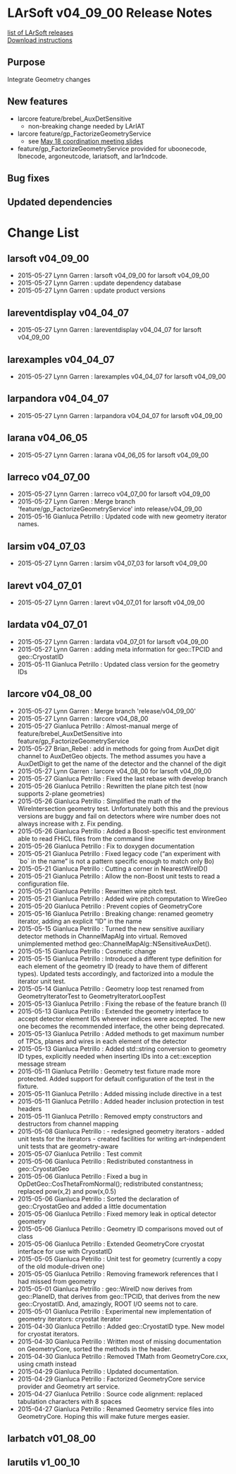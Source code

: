 # LArSoft v04_09_00 Release Notes



[list of LArSoft releases](LArSoft_release_list)  
[Download instructions](https://scisoft.fnal.gov/scisoft/bundles/larsoft/v04_09_00/larsoft-v04_09_00.html)

## Purpose

Integrate Geometry changes

## New features

-   larcore feature/brebel_AuxDetSensitive
    -   non-breaking change needed by LArIAT
-   larcore feature/gp_FactorizeGeometryService
    -   see [May 18 coordination meeting slides](https://indico.fnal.gov/getFile.py/access?contribId=1&amp;resId=0&amp;materialId=slides&amp;confId=9987)
-   feature/gp_FactorizeGeometryService provided for uboonecode, lbnecode, argoneutcode, lariatsoft, and lar1ndcode.

## Bug fixes

## Updated dependencies

# Change List

## larsoft v04_09_00

-   2015-05-27 Lynn Garren : larsoft v04_09_00 for larsoft v04_09_00
-   2015-05-27 Lynn Garren : update dependency database
-   2015-05-27 Lynn Garren : update product versions

## lareventdisplay v04_04_07

-   2015-05-27 Lynn Garren : lareventdisplay v04_04_07 for larsoft v04_09_00

## larexamples v04_04_07

-   2015-05-27 Lynn Garren : larexamples v04_04_07 for larsoft v04_09_00

## larpandora v04_04_07

-   2015-05-27 Lynn Garren : larpandora v04_04_07 for larsoft v04_09_00

## larana v04_06_05

-   2015-05-27 Lynn Garren : larana v04_06_05 for larsoft v04_09_00

## larreco v04_07_00

-   2015-05-27 Lynn Garren : larreco v04_07_00 for larsoft v04_09_00
-   2015-05-27 Lynn Garren : Merge branch 'feature/gp_FactorizeGeometryService' into release/v04_09_00
-   2015-05-16 Gianluca Petrillo : Updated code with new geometry iterator names.

## larsim v04_07_03

-   2015-05-27 Lynn Garren : larsim v04_07_03 for larsoft v04_09_00

## larevt v04_07_01

-   2015-05-27 Lynn Garren : larevt v04_07_01 for larsoft v04_09_00

## lardata v04_07_01

-   2015-05-27 Lynn Garren : lardata v04_07_01 for larsoft v04_09_00
-   2015-05-27 Lynn Garren : adding meta information for geo::TPCID and geo::CryostatID
-   2015-05-11 Gianluca Petrillo : Updated class version for the geometry IDs

## larcore v04_08_00

-   2015-05-27 Lynn Garren : Merge branch 'release/v04_09_00'
-   2015-05-27 Lynn Garren : larcore v04_08_00
-   2015-05-27 Gianluca Petrillo : Almost-manual merge of feature/brebel_AuxDetSensitive into feature/gp_FactorizeGeometryService
-   2015-05-27 Brian_Rebel : add in methods for going from AuxDet digit channel to AuxDetGeo objects. The method assumes you have a AuxDetDigit to get the name of the detector and the channel of the digit
-   2015-05-27 Lynn Garren : larcore v04_08_00 for larsoft v04_09_00
-   2015-05-27 Gianluca Petrillo : Fixed the last rebase with develop branch
-   2015-05-26 Gianluca Petrillo : Rewritten the plane pitch test (now supports 2-plane geometries)
-   2015-05-26 Gianluca Petrillo : Simplified the math of the WireIntersection geometry test. Unfortunately both this and the previous versions are buggy and fail on detectors where wire number does not always increase with z. Fix pending.
-   2015-05-26 Gianluca Petrillo : Added a Boost-specific test environment able to read FHiCL files from the command line
-   2015-05-26 Gianluca Petrillo : Fix to doxygen documentation
-   2015-05-21 Gianluca Petrillo : Fixed legacy code (“an experiment with \`bo\` in the name” is not a pattern specific enough to match only Bo)
-   2015-05-21 Gianluca Petrillo : Cutting a corner in NearestWireID()
-   2015-05-21 Gianluca Petrillo : Allow the non-Boost unit tests to read a configuration file.
-   2015-05-21 Gianluca Petrillo : Rewritten wire pitch test.
-   2015-05-21 Gianluca Petrillo : Added wire pitch computation to WireGeo
-   2015-05-20 Gianluca Petrillo : Prevent copies of GeometryCore
-   2015-05-16 Gianluca Petrillo : Breaking change: renamed geometry iterator, adding an explicit “ID” in the name
-   2015-05-15 Gianluca Petrillo : Turned the new sensitive auxiliary detector methods in ChannelMapAlg into virtual. Removed unimplemented method geo::ChannelMapAlg::NSensitiveAuxDet().
-   2015-05-15 Gianluca Petrillo : Cosmetic change
-   2015-05-15 Gianluca Petrillo : Introduced a different type definition for each element of the geometry ID (ready to have them of different types). Updated tests accordingly, and factorized into a module the iterator unit test.
-   2015-05-14 Gianluca Petrillo : Geometry loop test renamed from GeometryIteratorTest to GeometryIteratorLoopTest
-   2015-05-13 Gianluca Petrillo : Fixing the rebase of the feature branch (I)
-   2015-05-13 Gianluca Petrillo : Extended the geometry interface to accept detector element IDs wherever indices were accepted. The new one becomes the recommended interface, the other being deprecated.
-   2015-05-13 Gianluca Petrillo : Added methods to get maximum number of TPCs, planes and wires in each element of the detector
-   2015-05-13 Gianluca Petrillo : Added std::string conversion to geometry ID types, explicitly needed when inserting IDs into a cet::exception message stream
-   2015-05-11 Gianluca Petrillo : Geometry test fixture made more protected. Added support for default configuration of the test in the fixture.
-   2015-05-11 Gianluca Petrillo : Added missing include directive in a test
-   2015-05-11 Gianluca Petrillo : Added header inclusion protection in test headers
-   2015-05-11 Gianluca Petrillo : Removed empty constructors and destructors from channel mapping
-   2015-05-08 Gianluca Petrillo : - redesigned geometry iterators - added unit tests for the iterators - created facilities for writing art-independent unit tests that are geometry-aware
-   2015-05-07 Gianluca Petrillo : Test commit
-   2015-05-06 Gianluca Petrillo : Redistributed constantness in geo::CryostatGeo
-   2015-05-06 Gianluca Petrillo : Fixed a bug in OpDetGeo::CosThetaFromNormal(); redistributed constantness; replaced pow(x,2) and pow(x,0.5)
-   2015-05-06 Gianluca Petrillo : Sorted the declaration of geo::CryostatGeo and added a little documentation
-   2015-05-06 Gianluca Petrillo : Fixed memory leak in optical detector geometry
-   2015-05-06 Gianluca Petrillo : Geometry ID comparisons moved out of class
-   2015-05-06 Gianluca Petrillo : Extended GeometryCore cryostat interface for use with CryostatID
-   2015-05-05 Gianluca Petrillo : Unit test for geometry (currently a copy of the old module-driven one)
-   2015-05-05 Gianluca Petrillo : Removing framework references that I had missed from geometry
-   2015-05-01 Gianluca Petrillo : geo::WireID now derives from geo::PlaneID, that derives from geo::TPCID, that derives from the new geo::CryostatID. And, amazingly, ROOT I/O seems not to care.
-   2015-05-01 Gianluca Petrillo : Experimental new implementation of geometry iterators: cryostat iterator
-   2015-04-30 Gianluca Petrillo : Added geo::CryostatID type. New model for cryostat iterators.
-   2015-04-30 Gianluca Petrillo : Written most of missing documentation on GeometryCore, sorted the methods in the header.
-   2015-04-30 Gianluca Petrillo : Removed TMath from GeometryCore.cxx, using cmath instead
-   2015-04-29 Gianluca Petrillo : Updated documentation.
-   2015-04-29 Gianluca Petrillo : Factorized GeometryCore service provider and Geometry art service.
-   2015-04-27 Gianluca Petrillo : Source code alignment: replaced tabulation characters with 8 spaces
-   2015-04-27 Gianluca Petrillo : Renamed Geometry service files into GeometryCore. Hoping this will make future merges easier.

## larbatch v01_08_00

## larutils v1_00_10
